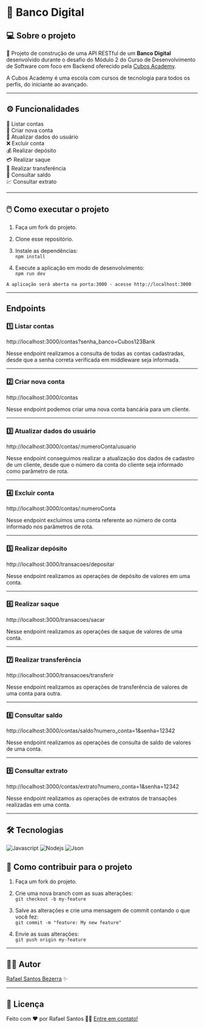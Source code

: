 # 🏦 Banco Digital

## 💻 Sobre o projeto

📄 Projeto de construção de uma API RESTful de um **Banco Digital** desenvolvido durante o desafio do Módulo 2 do Curso de Desenvolvimento de Software com foco em Backend oferecido pela [Cubos Academy](https://cubos.academy/).

A Cubos Academy é uma escola com cursos de tecnologia para todos os perfis, do iniciante ao avançado.

---

## ⚙️ Funcionalidades

📝 Listar contas </br>
📁 Criar nova conta </br>
💾 Atualizar dados do usuário</br>
❌ Excluir conta </br>
💰 Realizar depósito </br>
💳 Realizar saque </br>
💸 Realizar transferência </br>
🧾 Consultar saldo </br>
💹 Consultar extrato </br>

___

## 🖱️ Como executar o projeto

1. Faça um fork do projeto.

2. Clone esse repositório.

3. Instale as dependências:
</br>`npm install`

4. Execute a aplicação em modo de desenvolvimento:
</br>`npm run dev`


```
A aplicação será aberta na porta:3000 - acesse http://localhost:3000
```

___

## Endpoints

### 1️⃣ Listar contas

http://localhost:3000/contas?senha_banco=Cubos123Bank


Nesse endpoint realizamos a consulta de todas as contas cadastradas, desde que a senha correta verificada em middleware seja informada.

___

### 2️⃣ Criar nova conta

http://localhost:3000/contas


Nesse endpoint podemos criar uma nova conta bancária para um cliente.

___

### 3️⃣ Atualizar dados do usuário

http://localhost:3000/contas/:numeroConta/usuario

Nesse endpoint conseguimos realizar a atualização dos dados de cadastro de um cliente, desde que o número da conta do cliente seja informado como parâmetro de rota.

___

### 4️⃣ Excluir conta

http://localhost:3000/contas/:numeroConta

Nesse endpoint excluímos uma conta referente ao número de conta informado nos parâmetros de rota.
___

### 5️⃣ Realizar depósito

http://localhost:3000/transacoes/depositar

Nesse endpoint realizamos as operações de depósito de valores em uma conta.
___

### 6️⃣ Realizar saque

http://localhost:3000/transacoes/sacar

Nesse endpoint realizamos as operações de saque de valores de uma conta.
___

### 7️⃣ Realizar transferência

http://localhost:3000/transacoes/transferir

Nesse endpoint realizamos as operações de transferência de valores de uma conta para outra.
___

### 8️⃣ Consultar saldo

http://localhost:3000/contas/saldo?numero_conta=1&senha=12342

Nesse endpoint realizamos as operações de consulta de saldo de valores de uma conta.
___

### 9️⃣ Consultar extrato

http://localhost:3000/contas/extrato?numero_conta=1&senha=12342

Nesse endpoint realizamos as operações de extratos de transações realizadas em uma conta.

___

## 🛠 Tecnologias

![Javascript](https://img.shields.io/badge/JavaScript-323330?style=for-the-badge&logo=javascript&logoColor=F7DF1E)
![Nodejs](https://img.shields.io/badge/Node%20js-339933?style=for-the-badge&logo=nodedotjs&logoColor=white)
![Json](https://img.shields.io/badge/json-5E5C5C?style=for-the-badge&logo=json&logoColor=white)

## 💪 Como contribuir para o projeto
1. Faça um fork do projeto.

2. Crie uma nova branch com as suas alterações:  
`
git checkout -b my-feature
`

3. Salve as alterações e crie uma mensagem de commit contando o que você fez:  
`
git commit -m "feature: My new feature"
`
4. Envie as suas alterações:  
`
git push origin my-feature
`

___

## 👨‍💻 Autor

[Rafael Santos Bezerra](https://www.linkedin.com/in/rafael-santos-bezerra/) ✨

___

## 📝 Licença
Feito com ❤️ por Rafael Santos 👋🏽 [Entre em contato!](https://www.linkedin.com/in/rafael-santos-bezerra/)









